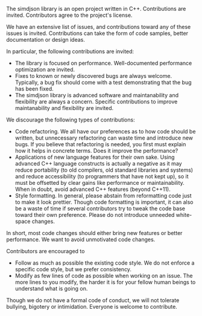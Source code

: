 The simdjson library is an open project written in C++. Contributions are invited. Contributors agree to the project's license.

We have an extensive list of issues, and contributions toward any of these issues is invited. Contributions can take the form of code samples, better documentation or design ideas. 

In particular, the following contributions are invited:

- The library is focused on performance. Well-documented performance optimization are invited.
- Fixes to known or newly discovered bugs are always welcome. Typically, a bug fix should come with a test demonstrating that the bug has been fixed.
- The simdjson library is advanced software and maintanability and flexibility are always a concern. Specific contributions to improve maintanability and flexibility are invited.



We discourage the following types of contributions:

- Code refactoring. We all have our preferences as to how code should be written, but unnecessary refactoring can waste time and introduce new bugs. If you believe that refactoring is needed, you first must explain how it helps in concrete terms. Does it improve the performance?
- Applications of new language features for their own sake. Using advanced C++ language constructs is actually a negative as it may reduce portability (to old compilers, old standard libraries and systems) and reduce accessibility (to programmers that have not kept up), so it must be offsetted by clear gains like performance or maintainability. When in doubt, avoid advanced C++ features (beyond C++11).
- Style formatting. In general, please abstain from reformatting code just to make it look prettier. Though code formatting is important, it can also be a waste of time if several contributors try to tweak the code base toward their own preference. Please do not introduce unneeded white-space changes.

In short, most code changes should either bring new features or better performance. We want to avoid unmotivated code changes.

Contributors are encouraged to 

- Follow as much as possible the existing code style. We do not enforce a specific code style, but we prefer consistency.
- Modify as few lines of code as possible when working on an issue. The more lines to you modify, the harder it is for your fellow human beings to understand what is going on.


Though we do not have a formal code of conduct, we will not tolerate bullying, bigotery or intimidation. Everyone is welcome to contribute.

